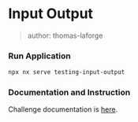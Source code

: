 # Input Output

> author: thomas-laforge

### Run Application

```bash
npx nx serve testing-input-output
```

### Documentation and Instruction

Challenge documentation is [here](https://angular-challenges.vercel.app/challenges/testing/19-input-output/).
